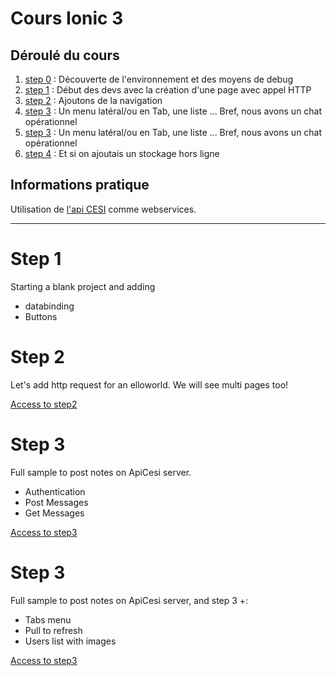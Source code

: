 # Cours Ionic 3

## Déroulé du cours
1. [step 0](./step_0/) : Découverte de l'environnement et des moyens de debug
2. [step 1](./step_1/)  : Début des devs avec la création d'une page avec appel HTTP
3. [step 2](./step_2/)  : Ajoutons de la navigation
4. [step 3](./step_3/)  : Un menu latéral/ou en Tab, une liste ... Bref, nous avons un chat opérationnel
5. [step 3](./step_3/)  : Un menu latéral/ou en Tab, une liste ... Bref, nous avons un chat opérationnel
6. [step 4](./step_4/)  : Et si on ajoutais un stockage hors ligne 

## Informations pratique
Utilisation de [l'api CESI](http://cesi.cleverapps.io) comme webservices.

-------
# Step 1
Starting a blank project and adding 
 * databinding
 * Buttons

# Step 2
Let's add http request for an elloworld.
We will see multi pages too!

 [Access to step2](https://github.com/StephaneC/IonicCourses/tree/master/step_2/myApp)

 # Step 3
Full sample to post notes on ApiCesi server.
 * Authentication
 * Post Messages
 * Get Messages 

 [Access to step3](https://github.com/StephaneC/IonicCourses/tree/master/step_3/myApp)

 # Step 3
Full sample to post notes on ApiCesi server, and step 3 +:
 * Tabs menu
 * Pull to refresh
 * Users list with images 

 [Access to step3](https://github.com/StephaneC/IonicCourses/tree/master/step_4/myApp)

